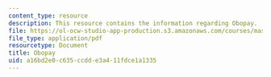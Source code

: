 ```yaml
---
content_type: resource
description: This resource contains the information regarding Obopay.
file: https://ol-ocw-studio-app-production.s3.amazonaws.com/courses/mas-965-nextlab-i-designing-mobile-technologies-for-the-next-billion-users-fall-2008/a16bd2e0c635ccdde3a411fdce1a1335_MITMAS_965F08_Lec20_eh.pdf
file_type: application/pdf
resourcetype: Document
title: Obopay
uid: a16bd2e0-c635-ccdd-e3a4-11fdce1a1335
---
```

